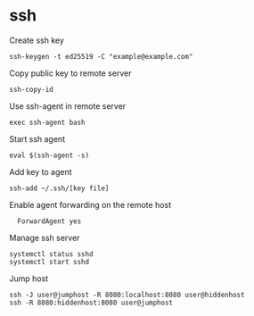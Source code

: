 # ssh

Create ssh key

    ssh-keygen -t ed25519 -C "example@example.com"

Copy public key to remote server

    ssh-copy-id
  
Use ssh-agent in remote server

    exec ssh-agent bash

Start ssh agent

    eval $(ssh-agent -s)

Add key to agent

    ssh-add ~/.ssh/[key file]
    
Enable agent forwarding on the remote host

      ForwardAgent yes
    
Manage ssh server

    systemctl status sshd
    systemctl start sshd

Jump host

    ssh -J user@jumphost -R 8080:localhost:8080 user@hiddenhost
    ssh -R 8080:hiddenhost:8080 user@jumphost
